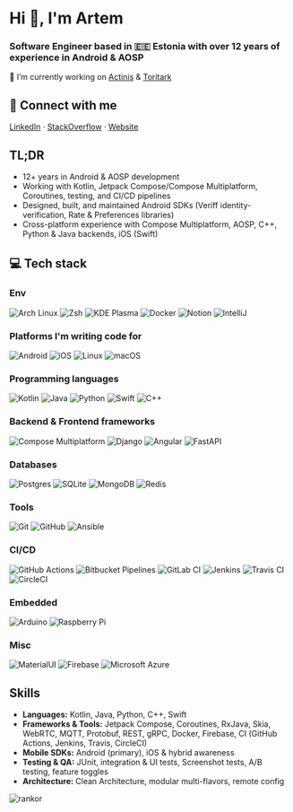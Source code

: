# Hi 👋, I'm Artem
### Software Engineer based in 🇪🇪 Estonia with over 12 years of experience in Android & AOSP

🔭 I’m currently working on [Actinis](https://github.com/actinis) & [Toritark](https://github.com/Toritark/toritark-mobile-app)

## 💬 Connect with me

[LinkedIn](https://linkedin.com/in/artem-smirnov-at-labster) · [StackOverflow](https://stackoverflow.com/users/497132/artem) · [Website](https://smirnov.page)

## TL;DR
- 12+ years in Android & AOSP development  
- Working with Kotlin, Jetpack Compose/Compose Multiplatform, Coroutines, testing, and CI/CD pipelines  
- Designed, built, and maintained Android SDKs (Veriff identity-verification, Rate & Preferences libraries)  
- Cross-platform experience with Compose Multiplatform, AOSP, C++, Python & Java backends, iOS (Swift)

## 💻 Tech stack

### Env
![Arch Linux](https://img.shields.io/badge/Arch%20Linux-1793D1?logo=arch-linux&logoColor=fff&style=flat&color=000)
![Zsh](https://img.shields.io/badge/Zsh-F15A24?logo=zsh&logoColor=fff&style=flat&color=000)
![KDE Plasma](https://img.shields.io/badge/KDE%20Plasma-1D99F3?logo=kdeplasma&logoColor=fff&style=flat&color=000)
![Docker](https://img.shields.io/badge/Docker-2496ED?logo=docker&logoColor=fff&style=flat&color=000)
![Notion](https://img.shields.io/badge/Notion-000?logo=notion&logoColor=fff&style=flat&color=000)
![IntelliJ](https://img.shields.io/badge/-IntelliJ%20IDEA-black?logo=jetbrains&logoColor=fff&style=flat&color=000)

### Platforms I'm writing code for
![Android](https://img.shields.io/badge/Android-05150C?logo=android&logoColor=fff&style=flat&color=000)
![iOS](https://img.shields.io/badge/iOS-000000?&logo=apple&logoColor=fff&style=flat&color=000)
![Linux](https://img.shields.io/badge/Linux-FCC624?logo=linux&logoColor=fff&style=flat&color=000)
![macOS](https://img.shields.io/badge/macOS-000000?logo=apple&logoColor=fff&style=flat&color=000)

### Programming languages
![Kotlin]( https://img.shields.io/badge/Kotlin-black?logo=kotlin&logoColor=fff&style=flat&color=000)
![Java](https://img.shields.io/badge/Java-orange?logo=openjdk&logoColor=fff&style=flat&color=000)
![Python](https://img.shields.io/badge/-Python-black?logo=Python&logoColor=fff&style=flat&color=000)
![Swift](https://img.shields.io/badge/Swift-F54A2A?logo=swift&logoColor=fff&style=flat&color=000)
![C++](https://img.shields.io/badge/C++-%2300599C.svg?logo=c%2B%2B&logoColor=fff&style=flat&color=000)

### Backend & Frontend frameworks
![Compose Multiplatform](https://img.shields.io/badge/-Compose%20Multiplatform-232?logoColor=fff&style=flat&color=000)
![Django](https://img.shields.io/badge/Django-%23092E20.svg?logo=django&logoColor=fff&style=flat&color=000)
![Angular](https://img.shields.io/badge/Angular-%23DD0031.svg?logo=angular&logoColor=fff&style=flat&color=000)
![FastAPI](https://img.shields.io/badge/FastAPI-009485.svg?logo=fastapi&logoColor=fff&style=flat&color=000)

### Databases
![Postgres](https://img.shields.io/badge/Postgres-%23316192.svg?logo=postgresql&logoColor=fff&style=flat&color=000)
![SQLite](https://img.shields.io/badge/SQLite-%2307405e.svg?logo=sqlite&logoColor=fff&style=flat&color=000)
![MongoDB](https://img.shields.io/badge/MongoDB-%234ea94b.svg?logo=mongodb&logoColor=fff&style=flat&color=000)
![Redis](https://img.shields.io/badge/Redis-%23DD0031.svg?logo=redis&logoColor=fff&style=flat&color=000)

### Tools
![Git](https://img.shields.io/badge/-Git-black?logo=git&logoColor=fff&style=flat&color=000)
![GitHub](https://img.shields.io/badge/GitHub-%23121011.svg?logo=github&logoColor=fff&style=flat&color=000)
![Ansible](https://img.shields.io/badge/Ansible-black?style=flat-square&logoColor=fff&style=flat&color=000)

### CI/CD
![GitHub Actions](https://img.shields.io/badge/GitHub_Actions-2088FF?logo=github-actions&logoColor=fff&style=flat&color=000)
![Bitbucket Pipelines](https://img.shields.io/badge/Bitbucket_Pipelines-0052CC?logo=bitbucket&logoColor=fff&style=flat&color=000)
![GitLab CI](https://img.shields.io/badge/GitLab%20CI-FC6D26?logo=gitlab&logoColor=fff&style=flat&color=000)
![Jenkins](https://img.shields.io/badge/Jenkins-D24939?logo=jenkins&logoColor=fff&style=flat&color=000)
![Travis CI](https://img.shields.io/badge/Travis%20CI-3EAAAF?logo=travisci&logoColor=fff&style=flat&color=000)
![CircleCI](https://img.shields.io/badge/CircleCI-343434?logo=circleci&logoColor=fff&style=flat&color=000)

### Embedded
![Arduino](https://img.shields.io/badge/Arduino-black?logo=arduino&logoColor=fff&style=flat&color=000)
![Raspberry Pi](https://img.shields.io/badge/-Raspberry%20Pi-C51A4A?logo=Raspberry-Pi&logoColor=fff&style=flat&color=000)

### Misc
![MaterialUI](https://img.shields.io/badge/-MaterialUI-0081CB?logo=material-UI&logoColor=fff&style=flat&color=000)
![Firebase](https://img.shields.io/badge/Firebase-black?logo=firebase&logoColor=fff&style=flat&color=000)
![Microsoft Azure](https://custom-icon-badges.demolab.com/badge/Microsoft%20Azure-0089D6?logo=msazure&logoColor=fff&style=flat&color=000)

## Skills
- **Languages:** Kotlin, Java, Python, C++, Swift
- **Frameworks & Tools:** Jetpack Compose, Coroutines, RxJava, Skia, WebRTC, MQTT, Protobuf, REST, gRPC, Docker, Firebase, CI (GitHub Actions, Jenkins, Travis, CircleCI)
- **Mobile SDKs:** Android (primary), iOS & hybrid awareness
- **Testing & QA:** JUnit, integration & UI tests, Screenshot tests, A/B testing, feature toggles  
- **Architecture:** Clean Architecture, modular multi-flavors, remote config

<img src="https://github-profile-trophy.vercel.app/?username=rankor" alt="rankor" />
